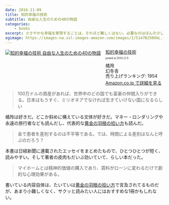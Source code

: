 ```yaml
---
date: 2016-11-09
title: 知的幸福の技術
subtitle: 自由な人生のための40の物語
categories: 
    - books
excerpt: ささやかな幸福を実現することは、それほど難しくはない。必要なのはほんの少しの努力と工夫、自らの人生を自らの手で設計する基礎的な知識と技術だ。黄金の羽根のエッセンス！！ 
ogimage: https://images-na.ssl-images-amazon.com/images/I/5147B250OkL.jpg
---
```


<div class="azlink-box"><div class="azlink-image" style="float:left"><a href="http://www.amazon.co.jp/exec/obidos/ASIN/B00DH87QIG/warikiru-22/ref=nosim/" name="azlinklink" target="_blank"><img src="https://images-na.ssl-images-amazon.com/images/I/5147B250OkL._SL160_.jpg" alt="知的幸福の技術 自由な人生のための40の物語" style="border:none" /></a></div><div class="azlink-info" style="float:left;margin-left:15px;line-height:120%"><div class="azlink-name" style="margin-bottom:10px;line-height:120%"><a href="http://www.amazon.co.jp/exec/obidos/ASIN/B00DH87QIG/warikiru-22/ref=nosim/" name="azlinklink" target="_blank">知的幸福の技術</a><div class="azlink-powered-date" style="font-size:7pt;margin-top:5px;font-family:verdana;line-height:120%">posted at 2016.11.9</div></div><div class="azlink-detail">橘玲<br />幻冬舎<br />売り上げランキング: 1954<br /></div><div class="azlink-link" style="margin-top:5px"><a href="http://www.amazon.co.jp/exec/obidos/ASIN/B00DH87QIG/warikiru-22/ref=nosim/" target="_blank">Amazon.co.jp で詳細を見る</a></div></div><div class="azlink-footer" style="clear:left"></div></div>


> 100万ドルの資産があれば、世界中のどの国でも富豪の仲間入りができる。日本はもうすぐ、ミリオネアでなければ生きていけない国になるらしい

橘玲は好きだ。どこか斜めに構えている文体が好きだ。マネー・ロンダリングや永遠の旅行者なども読んだし、代表的な[黄金の羽根の拾い方](/mol/log/978-4344026421/)も読んだ。

> 金で患者を差別するのは不平等である。では、時間による差別はなんと呼ぶのだろう？

本書は日経新聞に連載されたエッセイをまとめたもので、ひとつひとつが短く、読みやすい。そして著者の皮肉もだいぶ効いていて、らしい本だった。

> マイホームとは精神的価値の購入であり、賃料がローンに変わるだけで劇的な心理効果がある。

書いている内容自体は、たいていは[黄金の羽根の拾い方](/mol/log/978-4344026421/)で言及されてるものだが、あまり小難しくなく、サクッと読みたい人にはおすすめな1冊かもしれない。


